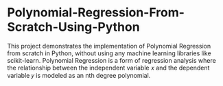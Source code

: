 # Polynomial-Regression-From-Scratch-Using-Python

This project demonstrates the implementation of Polynomial Regression from scratch in Python, without using any machine learning libraries like scikit-learn. Polynomial Regression is a form of regression analysis where the relationship between the independent variable 𝑥 and the dependent variable 𝑦 is modeled as an nth degree polynomial.
